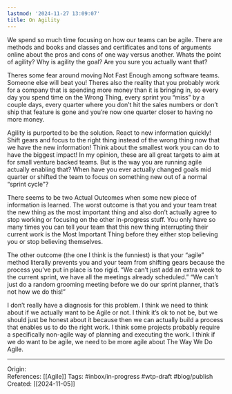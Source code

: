 ```yaml
---
lastmod: '2024-11-27 13:09:07'
title: On Agility
---
```


We spend so much time focusing on how our teams can be agile. There are methods and books and classes and certificates and tons of arguments online about the pros and cons of one way versus another. Whats the point of agility? Why is agility the goal? Are you sure you actually want that?

Theres some fear around moving Not Fast Enough among software teams. Someone else will beat you! Theres also the reality that you probably work for a company that is spending more money than it is bringing in, so every day you spend time on the Wrong Thing, every sprint you “miss” by a couple days, every quarter where you don’t hit the sales numbers or don’t ship that feature is gone and you’re now one quarter closer to having no more money. 

Agility is purported to be the solution. React to new information quickly! Shift gears and focus to the right thing instead of the wrong thing now that we have the new information! Think about the smallest work you can do to have the biggest impact! In my opinion, these are all great targets to aim at for small venture backed teams. But is the way you are running agile actually enabling that? When have you ever actually changed goals mid quarter or shifted the team to focus on something new out of a normal “sprint cycle”? 

There seems to be two Actual Outcomes when some new piece of information is learned. The worst outcome is that you and your team treat the new thing as the most important thing and also don’t actually agree to stop working or focusing on the other in-progress stuff. You only have so many times you can tell your team that this new thing interrupting their current work is the Most Important Thing before they either stop believing you or stop believing themselves. 

The other outcome (the one I think is the funniest) is that your “agile” method literally prevents you and your team from shifting gears because the process you’ve put in place is too rigid. “We can’t just add an extra week to the current sprint, we have all the meetings already scheduled.” “We can’t just do a random grooming meeting before we do our sprint planner, that’s not how we do this!” 

I don’t really have a diagnosis for this problem. I think we need to think about if we actually want to be Agile or not. I think it’s ok to not be, but we should just be honest about it because then we can actually build a process that enables us to do the right work. I think some projects probably require a specifically non-agile way of planning and executing the work. I think if we do want to be agile, we need to be more agile about The Way We Do Agile.

---
Origin:  
References: [[Agile]] 
Tags: #inbox/in-progress #wtp-draft #blog/publish
Created: [[2024-11-05]]